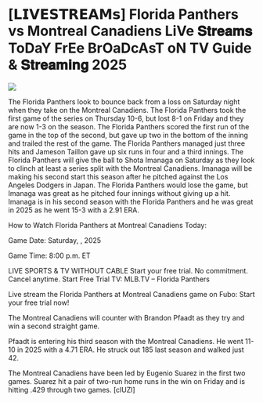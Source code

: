 #  [𝗟𝗜𝗩𝗘𝗦𝗧𝗥𝗘𝗔𝗠𝘀] Florida Panthers vs Montreal Canadiens LiVe 𝐒𝐭𝐫𝐞𝐚𝐦𝐬 ToDaY FrEe BrOaDcAsT oN TV Guide & 𝐒𝐭𝐫𝐞𝐚𝐦𝐢𝐧𝐠  2025  
  
  
[![](https://i.imgur.com/qSNzIqt.png)](https://movie.rssnews.media/ZMxbEPc.php)  
  
The Florida Panthers look to bounce back from a loss on Saturday night when they take on the Montreal Canadiens. The Florida Panthers took the first game of the series on Thursday 10-6, but lost 8-1 on Friday and they are now 1-3 on the season. The Florida Panthers scored the first run of the game in the top of the second, but gave up two in the bottom of the inning and trailed the rest of the game. The Florida Panthers managed just three hits and Jameson Taillon gave up six runs in four and a third innings. The Florida Panthers will give the ball to Shota Imanaga on Saturday as they look to clinch at least a series split with the Montreal Canadiens. Imanaga will be making his second start this season after he pitched against the Los Angeles Dodgers in Japan. The Florida Panthers would lose the game, but Imanaga was great as he pitched four innings without giving up a hit. Imanaga is in his second season with the Florida Panthers and he was great in 2025 as he went 15-3 with a 2.91 ERA.

How to Watch Florida Panthers at Montreal Canadiens Today:

Game Date: Saturday, , 2025

Game Time: 8:00 p.m. ET

LIVE SPORTS & TV WITHOUT CABLE
Start your free trial. No commitment. Cancel anytime.
Start Free Trial
TV: MLB.TV – Florida Panthers

Live stream the Florida Panthers at Montreal Canadiens game on Fubo: Start your free trial now!

The Montreal Canadiens will counter with Brandon Pfaadt as they try and win a second straight game.

Pfaadt is entering his third season with the Montreal Canadiens. He went 11-10 in 2025 with a 4.71 ERA. He struck out 185 last season and walked just 42.

The Montreal Canadiens have been led by Eugenio Suarez in the first two games. Suarez hit a pair of two-run home runs in the win on Friday and is hitting .429 through two games. [clUZl]